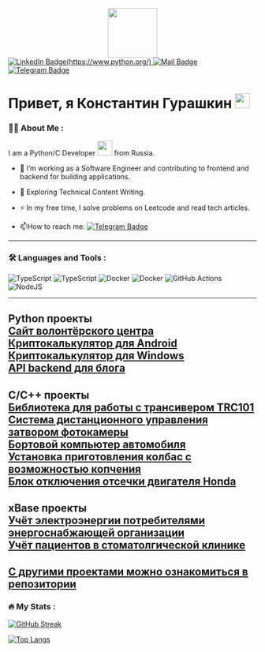 <div id="header" align="center">
  <img src="https://media.giphy.com/media/M9gbBd9nbDrOTu1Mqx/giphy.gif" width="100"/>
</div>

<div id="badges">
  <a href="www.linkedin.com/in/konstantin-gurashkin">
    <img src="https://img.shields.io/badge/LinkedIn-blue?style=for-the-badge&logo=linkedin&logoColor=white" alt="LinkedIn Badge"/>(https://www.python.org/)
  </a>
  <a href="crocko@mail.ru">
    <img src="https://img.shields.io/badge/EMail-red?style=for-the-badge&logo=youtube&logoColor=white" alt="Mail Badge"/>
  </a>
  <a href="https://t.me/Crocko">
    <img src="https://img.shields.io/badge/Telegram-blue?style=for-the-badge&logo=twitter&logoColor=white" alt="Telegram Badge"/>
  </a>
</div>

<img src="https://komarev.com/ghpvc/?username=CrockoMan&style=flat-square&color=blue" alt=""/>

<h1>
  Привет, я Константин Гурашкин
  <img src="https://media.giphy.com/media/hvRJCLFzcasrR4ia7z/giphy.gif" width="30px"/>
</h1>

### :man_technologist: About Me :

I am a Python/C Developer <img src="https://media.giphy.com/media/WUlplcMpOCEmTGBtBW/giphy.gif" width="30"> from Russia.

- :telescope: I’m working as a Software Engineer and contributing to frontend and backend for building applications.

- :seedling: Exploring Technical Content Writing.

- :zap: In my free time, I solve problems on Leetcode and read tech articles.

- :mailbox:How to reach me: [![Telegram Badge](https://img.shields.io/badge/Crocko-blue?style=flat&logo=Telegram&logoColor=white)](https://t.me/Crocko)

---

### :hammer_and_wrench: Languages and Tools :

![TypeScript](https://img.shields.io/badge/Python-316192?style=for-the-badge&logo=Python&logoColor=white)
![TypeScript](https://img.shields.io/badge/C-316192?style=for-the-badge&logo=C&logoColor=white)
![Docker](https://img.shields.io/badge/Docker-316192?style=for-the-badge&logo=docker&logoColor=white)
![Docker](https://img.shields.io/badge/Nginx-316192?style=for-the-badge&logo=Nginx&logoColor=white)
![GitHub Actions](https://img.shields.io/badge/github%20actions-%232671E5.svg?style=for-the-badge&logo=githubactions&logoColor=white)
![NodeJS](https://img.shields.io/badge/node.js-6DA55F?style=for-the-badge&logo=node.js&logoColor=white)
<!--
![NodeJS](https://img.shields.io/badge/node.js-6DA55F?style=for-the-badge&logo=node.js&logoColor=white)
![React](https://img.shields.io/badge/react-%2320232a.svg?style=for-the-badge&logo=react&logoColor=%2361DAFB)
![Redux](https://img.shields.io/badge/redux-%23593d88.svg?style=for-the-badge&logo=redux&logoColor=white)
![Threejs](https://img.shields.io/badge/threejs-black?style=for-the-badge&logo=three.js&logoColor=white)
![Next JS](https://img.shields.io/badge/Next-black?style=for-the-badge&logo=next.js&logoColor=white)
![NestJS](https://img.shields.io/badge/nestjs-%23E0234E.svg?style=for-the-badge&logo=nestjs&logoColor=white)
![TailwindCSS](https://img.shields.io/badge/tailwindcss-%2338B2AC.svg?style=for-the-badge&logo=tailwind-css&logoColor=white)
![MUI](https://img.shields.io/badge/MUI-%230081CB.svg?style=for-the-badge&logo=mui&logoColor=white)
![Docker](https://img.shields.io/badge/Docker-316192?style=for-the-badge&logo=docker&logoColor=white)
![Webpack](https://img.shields.io/badge/webpack-%238DD6F9.svg?style=for-the-badge&logo=webpack&logoColor=black)
![Vite](https://img.shields.io/badge/vite-%23646CFF.svg?style=for-the-badge&logo=vite&logoColor=white)
![TeamCity](https://img.shields.io/badge/teamcity-000000.svg?style=for-the-badge&logo=teamcity&logoColor=white)
![P](https://img.shields.io/badge/Python-F7DF1E?style=for-the-badge&logo=python&logoColor=black)
-->

---
Python проекты</br>
[Сайт волонтёрского центра](<https://github.com/CrockoMan/tortuga-center>)</br>
[Криптокалькулятор для Android](<https://github.com/CrockoMan/MarginCack_for_android>)</br>
[Криптокалькулятор для Windows](<https://github.com/CrockoMan/MarginCalckWin>)</br>
[API backend для блога](<https://github.com/CrockoMan/api_blog>)</br>
---
C/C++ проекты</br>
[Библиотека для работы с трансивером TRC101](<https://github.com/CrockoMan/TRC101>)</br>
[Cистема дистанционного управления затвором фотокамеры](<https://github.com/CrockoMan/FotoMotion>)</br>
[Бортовой компьютер автомобиля](<https://github.com/CrockoMan/car_board_computer>)</br>
[Установка приготовления колбас с возможностью копчения](<https://github.com/CrockoMan/SausageMaker>)</br>
[Блок отключения отсечки двигателя Honda](<https://github.com/CrockoMan/CBR>)</br>
---
xBase проекты</br>
[Учёт электроэнергии потребителями энергоснабжающей организации](<https://github.com/CrockoMan/GOS_Energy>)</br>
[Учёт пациентов в стоматолгической клинике](<https://github.com/CrockoMan/GOS_Energy>)</br>
---
[С другими проектами можно ознакомиться в репозитории](<https://github.com/CrockoMan?tab=projects>)</br>
---
### :fire: My Stats :

<!--
[![GitHub Streak](https://streak-stats.demolab.com?user=CrockoMan&theme=transparent&hide_border=true&mode=weekly&fire=FF2222&dates=2C68F6&currStreakLabel=2C68F6&currStreakNum=2C68F6)](https://git.io/streak-stats)
-->

[![GitHub Streak](https://github-readme-streak-stats.herokuapp.com?user=CrockoMan)](https://git.io/streak-stats)


[![Top Langs](https://github-readme-stats.vercel.app/api/top-langs/?username=CrockoMan&layout=compact&theme=vision-friendly-dark)](https://github.com/anuraghazra/github-readme-stats)
<!--
**CrockoMan/CrockoMan** is a ✨ _special_ ✨ repository because its `README.md` (this file) appears on your GitHub profile.

Here are some ideas to get you started:

- 🔭 I’m currently working on ...
- 🌱 I’m currently learning ...
- 👯 I’m looking to collaborate on ...
- 🤔 I’m looking for help with ...
- 💬 Ask me about ...
- 📫 How to reach me: ...
- 😄 Pronouns: ...
- ⚡ Fun fact: ...
-->
